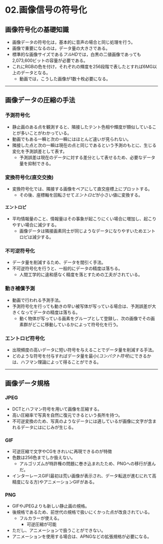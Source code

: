 02.画像信号の符号化
===

## 画像符号化の基礎知識

- 画像データの符号化は，基本的に音声の場合と同じ処理を行う。
- 画像で重要になるのは，データ量の大きさである。
- 標準的な画像サイズである*フルHD*では，白黒の二値画像であっても2,073,600ビットの容量が必要である。
- これにRGBの色を付け，それぞれの輝度を256段階で表したとすれば6MG以上のデータとなる。
  - 動画では，こうした画像が1数十枚必要になる。

---

## 画像データの圧縮の手法

### 予測符号化

- 静止画のある点を観測すると、隣接したテント色相や輝度が類似していることが多いことがわかっている。
- 動画でもある一瞬と次の一瞬にはほとんど違いが見られない。
- 隣接した点と次の一瞬は現在の点と同じであるという予測のもとに、生じる変化を予測誤差として表す。
  - 予測誤差は現在のデータに対する差分として表せるため、必要なデータ量を抑制できる。

### 変換符号化(直交交換)

- 変換符号化では、隣接する画像をペアにして直交座標上にプロットする。
  - その後、座標軸を回転させて*エントロピ*が小さい値に変換する。

#### エントロピ

- 平均情報量のこと、情報量はその事象が起こりにくい場合に増加し、起こりやすい場合に減少する。
  - 画像データは隣接画素同士が同じようなデータになりやすいためエントロピは減少する。

### 不可逆符号化

- データ量を削減するため、データを間引く手法。
- 不可逆符号化を行うと、一般的にデータの精度は落ちる。
  - 人間工学的に違和感なく精度を落とすための工夫がされている。

### 動き補償予測

- 動画で行われる予測手法。
- 予測符号化を行っても動きの早い被写体が写っている場合は、予測誤差が大きくなってデータの精度は落ちる。
  - 動く物体が写っている画素をグループとして登録し、次の画像でその画素群がどこに移動しているかによって符号化を行う。

### エントロピ符号化

- 出現頻度の高いデータに短い符号を与えることでデータ量を削減する手法。
- どのような符号を付与すればデータ量を最小(*コンパクト符号*)にできるかは、ハフマン理論によって得ることができる。

---

## 画像データ規格

### JPEG

- DCTとハフマン符号を用いて画像を圧縮する。
- 高い圧縮率で写真を自然に復元できるという長所を持つ。
- 不可逆変換のため、写真のようなデータには適しているが画像に文字が含まれるデータにはにじみが生じる。

### GIF

- 可逆圧縮で文字やCGをきれいに再現できるのが特徴
- 色数は256色までしか扱えない。
  - アルゴリズムが特許権の問題に巻き込まれたため、PNGへの移行が進んだ。
- インターレースGIF(最初は荒い画像が表示され、データ転送が進むにれて高精度になる方)やアニメーションGIFがある。

### PNG

- GIFやJPEGよりも新しい静止画の規格。
- 後規格であるため、前世代の規格で扱いにくかった点が改良されている。
  - フルカラーが使える。
	- 可逆圧縮が可能
- ただし、アニメーションで扱うことができない。
- アニメーションを使用する場合は、APNGなどの拡張規格が必要になる。

